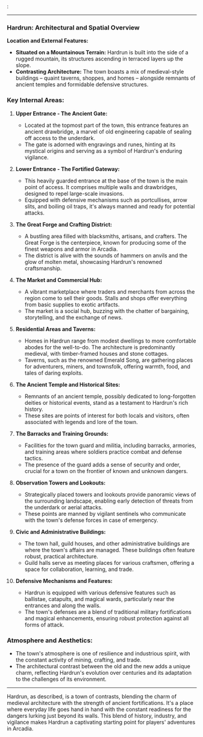 :

---

### Hardrun: Architectural and Spatial Overview

**Location and External Features:**

- **Situated on a Mountainous Terrain:** Hardrun is built into the side of a rugged mountain, its structures ascending in terraced layers up the slope.
- **Contrasting Architecture:** The town boasts a mix of medieval-style buildings – quaint taverns, shoppes, and homes – alongside remnants of ancient temples and formidable defensive structures.

### Key Internal Areas:

1. **Upper Entrance - The Ancient Gate:**

   - Located at the topmost part of the town, this entrance features an ancient drawbridge, a marvel of old engineering capable of sealing off access to the underdark.
   - The gate is adorned with engravings and runes, hinting at its mystical origins and serving as a symbol of Hardrun's enduring vigilance.
2. **Lower Entrance - The Fortified Gateway:**

   - This heavily guarded entrance at the base of the town is the main point of access. It comprises multiple walls and drawbridges, designed to repel large-scale invasions.
   - Equipped with defensive mechanisms such as portcullises, arrow slits, and boiling oil traps, it's always manned and ready for potential attacks.
3. **The Great Forge and Crafting District:**

   - A bustling area filled with blacksmiths, artisans, and crafters. The Great Forge is the centerpiece, known for producing some of the finest weapons and armor in Arcadia.
   - The district is alive with the sounds of hammers on anvils and the glow of molten metal, showcasing Hardrun's renowned craftsmanship.
4. **The Market and Commercial Hub:**

   - A vibrant marketplace where traders and merchants from across the region come to sell their goods. Stalls and shops offer everything from basic supplies to exotic artifacts.
   - The market is a social hub, buzzing with the chatter of bargaining, storytelling, and the exchange of news.
5. **Residential Areas and Taverns:**

   - Homes in Hardrun range from modest dwellings to more comfortable abodes for the well-to-do. The architecture is predominantly medieval, with timber-framed houses and stone cottages.
   - Taverns, such as the renowned Emerald Song, are gathering places for adventurers, miners, and townsfolk, offering warmth, food, and tales of daring exploits.
6. **The Ancient Temple and Historical Sites:**

   - Remnants of an ancient temple, possibly dedicated to long-forgotten deities or historical events, stand as a testament to Hardrun's rich history.
   - These sites are points of interest for both locals and visitors, often associated with legends and lore of the town.
7. **The Barracks and Training Grounds:**

   - Facilities for the town guard and militia, including barracks, armories, and training areas where soldiers practice combat and defense tactics.
   - The presence of the guard adds a sense of security and order, crucial for a town on the frontier of known and unknown dangers.
8. **Observation Towers and Lookouts:**

   - Strategically placed towers and lookouts provide panoramic views of the surrounding landscape, enabling early detection of threats from the underdark or aerial attacks.
   - These points are manned by vigilant sentinels who communicate with the town's defense forces in case of emergency.
9. **Civic and Administrative Buildings:**

   - The town hall, guild houses, and other administrative buildings are where the town's affairs are managed. These buildings often feature robust, practical architecture.
   - Guild halls serve as meeting places for various craftsmen, offering a space for collaboration, learning, and trade.
10. **Defensive Mechanisms and Features:**

    - Hardrun is equipped with various defensive features such as ballistae, catapults, and magical wards, particularly near the entrances and along the walls.
    - The town's defenses are a blend of traditional military fortifications and magical enhancements, ensuring robust protection against all forms of attack.

### Atmosphere and Aesthetics:

- The town's atmosphere is one of resilience and industrious spirit, with the constant activity of mining, crafting, and trade.
- The architectural contrast between the old and the new adds a unique charm, reflecting Hardrun's evolution over centuries and its adaptation to the challenges of its environment.

---

Hardrun, as described, is a town of contrasts, blending the charm of medieval architecture with the strength of ancient fortifications. It's a place where everyday life goes hand in hand with the constant readiness for the dangers lurking just beyond its walls. This blend of history, industry, and vigilance makes Hardrun a captivating starting point for players' adventures in Arcadia.
